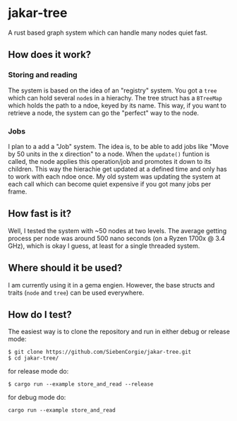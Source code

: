 # jakar-tree
A rust based graph system which can handle many nodes quiet fast.

## How does it work?

### Storing and reading
The system is based on the idea of an "registry" system. You got a `tree` which can hold several `node`s in a hierachy.
The tree struct has a `BTreeMap` which holds the path to a ndoe, keyed by its name. This way, if you want to retrieve a node,
the system can go the "perfect" way to the node.

### Jobs
I plan to a add a "Job" system. The idea is, to be able to add jobs like "Move by 50 units in the x direction" to a node. When the 
`update()` funtion is called, the node applies this operation/job and promotes it down to its children. This way the hierachie get
updated at a defined time and only has to work with each ndoe once.
My old system was updating the system at each call which can become quiet expensive if you got many jobs per frame.

## How fast is it?
Well, I tested the system with ~50 nodes at two levels. The average getting process per node was around 500 nano seconds (on a
Ryzen 1700x @ 3.4 GHz), which is okay I guess, at least for a single threaded system.

## Where should it be used?
I am currently using it in a gema engien. However, the base structs and traits (`node` and `tree`) can be used everywhere.

## How do I test?
The easiest way is to clone the repository and run in either debug or release mode:
```
$ git clone https://github.com/SiebenCorgie/jakar-tree.git
$ cd jakar-tree/
```
for release mode do:
```
$ cargo run --example store_and_read --release
```
for debug mode do:
```
cargo run --example store_and_read
```

